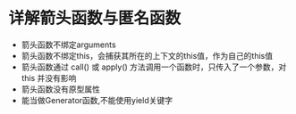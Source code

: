 # 详解箭头函数与匿名函数

+ 箭头函数不绑定arguments
+ 箭头函数不绑定this，会捕获其所在的上下文的this值，作为自己的this值
+ 箭头函数通过 call()  或   apply() 方法调用一个函数时，只传入了一个参数，对 this 并没有影响
+ 箭头函数没有原型属性
+ 能当做Generator函数,不能使用yield关键字